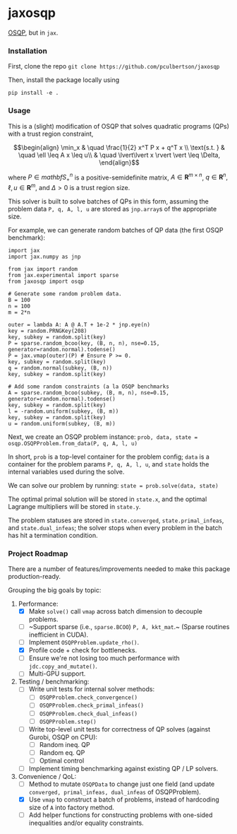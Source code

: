 # jaxosqp

[OSQP](https://osqp.org/), but in `jax`. 

### Installation

First, clone the repo
``` git clone https://github.com/pculbertson/jaxosqp ```

Then, install the package locally using

``` pip install -e . ``` 

### Usage

This is a (slight) modification of OSQP that solves quadratic programs (QPs)
with a trust region constraint,

$$\begin{align} 
\min_x & \quad \frac{1}{2} x^T P x + q^T x \\
\text{s.t. } & \quad \ell \leq A x \leq u\\
& \quad \lvert\lvert x \rvert \vert \leq \Delta,
\end{align}$$ 

where $P \in mathbf{S}^n_+$ is a positive-semidefinite matrix, $A \in \mathbf{R}^{m \times n}$, $q \in \mathbf{R}^n,$ $\ell, u \in \mathbf{R}^m,$ and $\Delta > 0$ is a trust region size. 

This solver is built to solve batches of QPs in this form, assuming the problem data `P, q, A, l, u` are stored as `jnp.array`s of the appropriate size.

For example, we can generate random batches of QP data (the first OSQP benchmark): 
```
import jax
import jax.numpy as jnp

from jax import random
from jax.experimental import sparse
from jaxosqp import osqp

# Generate some random problem data.
B = 100
n = 100
m = 2*n

outer = lambda A: A @ A.T + 1e-2 * jnp.eye(n)
key = random.PRNGKey(208)
key, subkey = random.split(key)
P = sparse.random_bcoo(key, (B, n, n), nse=0.15, generator=random.normal).todense()
P = jax.vmap(outer)(P) # Ensure P >= 0.
key, subkey = random.split(key)
q = random.normal(subkey, (B, n))
key, subkey = random.split(key)

# Add some random constraints (a la OSQP benchmarks
A = sparse.random_bcoo(subkey, (B, m, n), nse=0.15, generator=random.normal).todense()
key, subkey = random.split(key)
l = -random.uniform(subkey, (B, m))
key, subkey = random.split(key)
u = random.uniform(subkey, (B, m))
```

Next, we create an OSQP problem instance:
```prob, data, state = osqp.OSQPProblem.from_data(P, q, A, l, u)```

In short, `prob` is a top-level container for the problem config; `data` is a container for the problem params `P, q, A, l, u`,
and `state` holds the internal variables used during the solve.

We can solve our problem by running:
```state = prob.solve(data, state)```

The optimal primal solution will be stored in `state.x`, and the optimal Lagrange multipliers will be stored in `state.y`.

The problem statuses are stored in `state.converged`, `state.primal_infeas`, and `state.dual_infeas`; the solver stops when every problem in the batch has hit a termination condition. 

### Project Roadmap

There are a number of features/improvements needed to make this package production-ready. 

Grouping the big goals by topic:

1. Performance:
    - [x] Make `solve()` call `vmap` across batch dimension to decouple problems.
    - [ ] ~Support sparse (i.e., `sparse.BCOO`) `P, A, kkt_mat`.~ (Sparse routines inefficient in CUDA).
    - [ ] Implement `OSQPProblem.update_rho()`.
    - [x] Profile code + check for bottlenecks.
    - [ ] Ensure we're not losing too much performance with `jdc.copy_and_mutate()`.
    - [ ] Multi-GPU support. 

2. Testing / benchmarking:
    - [ ] Write unit tests for internal solver methods:
        - [ ] `OSQPProblem.check_convergence()`
        - [ ] `OSQPProblem.check_primal_infeas()`
        - [ ] `OSQPProblem.check_dual_infeas()`
        - [ ] `OSQPProblem.step()`

    - [ ] Write top-level unit tests for correctness of QP solves (against Gurobi, OSQP on CPU):
        - [ ] Random ineq. QP
        - [ ] Random eq. QP
        - [ ] Optimal control

    - [ ] Implement timing benchmarking against existing QP / LP solvers.

3. Convenience / QoL:
    - [ ] Method to mutate `OSQPData` to change just one field (and update `converged, primal_infeas, dual_infeas` of OSQPProblem).
    - [x] Use `vmap` to construct a batch of problems, instead of hardcoding size of `A` into factory method.
    - [ ] Add helper functions for constructing problems with one-sided inequalities and/or equality constraints.
